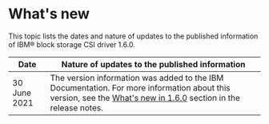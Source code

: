# What's new

This topic lists the dates and nature of updates to the published information of IBM® block storage CSI driver 1.6.0.

|Date|Nature of updates to the published information|
|----|----------------------------------------------|
|30 June 2021|The version information was added to the IBM Documentation. For more information about this version, see the [What's new in 1.6.0](csi_rn_whatsnew.md) section in the release notes.|

